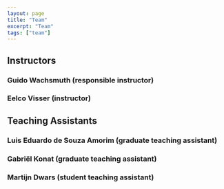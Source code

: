 ```yaml
---
layout: page
title: "Team"
excerpt: "Team"
tags: ["team"]
---
```


## Instructors

### Guido Wachsmuth (responsible instructor)

### Eelco Visser (instructor)

## Teaching Assistants

### Luis Eduardo de Souza Amorim (graduate teaching assistant)

### Gabriël Konat (graduate teaching assistant)

### Martijn Dwars (student teaching assistant)

